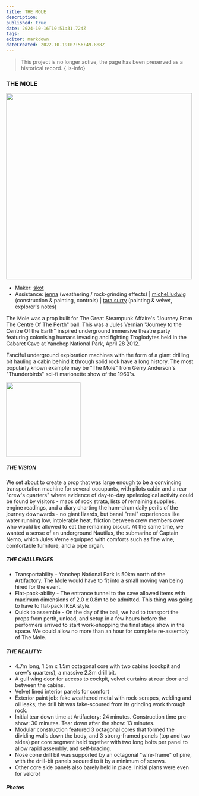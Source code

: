 ```yaml
---
title: THE MOLE
description: 
published: true
date: 2024-10-16T10:51:31.724Z
tags: 
editor: markdown
dateCreated: 2022-10-19T07:56:49.888Z
---
```


> This project is no longer active, the page has been preserved as a historical record.
{.is-info}

### THE MOLE

<img src="/projects/themole_construction.jpg" class="align-right" width="500" />

-   Maker: [skot](/user/skot)
-   Assistance: [jenna](/user/jenna) (weathering / rock-grinding effects) \| [michel.ludwig](/user/michel.ludwig) (construction & painting, controls) \| [tara.surry](/user/tara.surry) (painting & velvet, explorer's notes)

The Mole was a prop built for The Great Steampunk Affaire's "Journey From The Centre Of The Perth" ball. This was a Jules Vernian "Journey to the Centre Of the Earth" inspired underground immersive theatre party featuring colonising humans invading and fighting Troglodytes held in the Cabaret Cave at Yanchep National Park, April 28 2012.

Fanciful underground exploration machines with the form of a giant drilling bit hauling a cabin behind it through solid rock have a long history. The most popularly known example may be "The Mole" from Gerry Anderson's "Thunderbirds" sci-fi marionette show of the 1960's.

<img src="/projects/tb-mole.jpg" width="200" />

##### THE VISION

We set about to create a prop that was large enough to be a convincing transportation machine for several occupants, with pilots cabin and a rear "crew's quarters" where evidence of day-to-day speleological activity could be found by visitors - maps of rock strata, lists of remaining supplies, engine readings, and a diary charting the hum-drum daily perils of the journey downwards - no giant lizards, but banal "real" experiences like water running low, intolerable heat, friction between crew members over who would be allowed to eat the remaining biscuit. At the same time, we wanted a sense of an underground Nautilus, the submarine of Captain Nemo, which Jules Verne equipped with comforts such as fine wine, comfortable furniture, and a pipe organ.

##### THE CHALLENGES

-   Transportability - Yanchep National Park is 50km north of the Artifactory. The Mole would have to fit into a small moving van being hired for the event.
-   Flat-pack-ability - The entrance tunnel to the cave allowed items with maximum dimensions of 2.0 x 0.8m to be admitted. This thing was going to have to flat-pack IKEA style.
-   Quick to assemble - On the day of the ball, we had to transport the props from perth, unload, and setup in a few hours before the performers arrived to start work-shopping the final stage show in the space. We could allow no more than an hour for complete re-assembly of The Mole.

##### THE REALITY:

-   4.7m long, 1.5m x 1.5m octagonal core with two cabins (cockpit and crew's quarters), a massive 2.3m drill bit.
-   A gull wing door for access to cockpit, velvet curtains at rear door and between the cabins.
-   Velvet lined interior panels for comfort
-   Exterior paint job: fake weathered metal with rock-scrapes, welding and oil leaks; the drill bit was fake-scoured from its grinding work through rock.
-   Initial tear down time at Artifactory: 24 minutes. Construction time pre-show: 30 minutes. Tear down after the show: 13 minutes.
-   Modular construction featured 3 octagonal cores that formed the dividing walls down the body, and 3 strong-framed panels (top and two sides) per core segment held together with two long bolts per panel to allow rapid assembly, and self-bracing.
-   Nose cone drill bit was supported by an octagonal "wire-frame" of pine, with the drill-bit panels secured to it by a minimum of screws.
-   Other core side panels also barely held in place. Initial plans were even for velcro!

##### Photos
